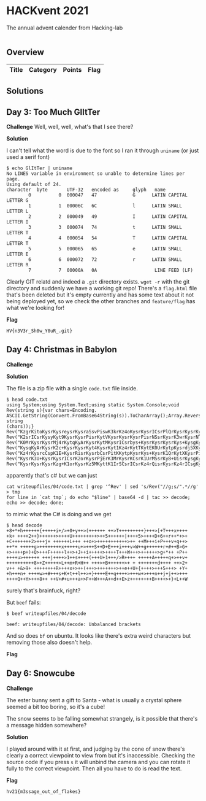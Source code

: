 # HACKvent 2021


The annual advent calender from Hacking-lab

![]()

## Overview


Title                                             | Category    | Points | Flag
------------------------------------------------- | ----------- | ------ | ------------------------------



## Solutions


##

## Day 3: Too Much GlItTer

**Challenge**
Well, well, well, what's that I see there?

**Solution**

I can't tell what the word is due to the font so I ran it through `uniname` (or just used a serif font)

```
$ echo GlItTer | uniname
No LINES variable in environment so unable to determine lines per page.
Using default of 24.
character  byte       UTF-32   encoded as     glyph   name
        0          0  000047   47             G      LATIN CAPITAL LETTER G
        1          1  00006C   6C             l      LATIN SMALL LETTER L
        2          2  000049   49             I      LATIN CAPITAL LETTER I
        3          3  000074   74             t      LATIN SMALL LETTER T
        4          4  000054   54             T      LATIN CAPITAL LETTER T
        5          5  000065   65             e      LATIN SMALL LETTER E
        6          6  000072   72             r      LATIN SMALL LETTER R
        7          7  00000A   0A                     LINE FEED (LF)
```

Clearly GIT relatd and indeed a `.git` directory exists. `wget -r` with the git directory and suddenly we have a working git repo! There's a `flag.html` file that's been deleted but it's empty currently and has some text about it not being deployed yet, so we check the other branches and `feature/flag` has what we're looking for!

**Flag**

```
HV{n3V3r_Sh0w_Y0uR_.git}
```


## Day 4: Christmas in Babylon

**Challenge**

**Solution**

The file is a zip file with a single `code.txt` file inside.

```
$ head code.txt
using System;using System.Text;using static System.Console;void Rev(string s){var chars=Encoding.
ASCII.GetString(Convert.FromBase64String(s)).ToCharArray();Array.Reverse(chars);WriteLine(new string
(chars));}
Rev("KzgrKitoKysrKysreysrKysraSsvPiswK3krKz4oKysrKysrICsrPlQrKysrKysrKyt9KysrPlsrVCsrK3grKysr");
Rev("K2srICsrKysyKyt9KysrKysrPisrKytVKysrKysrKysrPisrNSsrKysrK3wrKysrNT4rKysrRCs2KytyKysqKz4r");
Rev("K0MrKysrKysrMj4rKytqKyArKysrKytMKysrICsrbys+KysrKysrKysrKys+KysgKytNKysraStQKysrditxKys+");
Rev("KysqKyArKysrK2c+KysrKysrKyt4KysrKyt1Kz4rKytTKytEK0UrKytpKysrdj5XKytnKysrKysrcisjKytCPkcr");
Rev("Kz4rKysrcCspK1E+KysrRisrKysrbCsrPitKKytpKysrKys+KysrK1QrKytXKysrPisrKysrKz5nKyorKyArUCsr");
Rev("KysrK3U+KysrKysrICsrK2orKysrPjErK3MrKysrKCsrK1UrMSsrKy8+UisrKysgKysrKytBKysrKytxKz4rK3Yr");
Rev("KysrKysrKysrKzg+K1orKysrKz5MKyttK1IrSCsrICsrKz4rQisrKysrKz4rICsgKysrKysrK2QrKysrICsrPjIr");
```

apparently that's c# but we can just

```
cat writeupfiles/04/code.txt | grep '^Rev' | sed 's/Rev("//g;s/".*//g' > tmp
for line in `cat tmp`; do echo "$line" | base64 -d | tac >> decode; echo >> decode; done;
```

to mimic what the C# is doing and we get

```
$ head decode
+8+*+h++++++{+++++i+/>+0+y++>(++++++ ++>T+++++++++}+++>[+T+++x++++
+k+ ++++2++}++++++>++++U+++++++++>++5++++++|++++5>++++D+6++r++*+>+
+C+++++++2>+++j+ ++++++L+++ ++o+>+++++++++++>++ ++M+++i+P+++v+q++>
++*+ +++++g>++++++++x+++++u+>+++S++D+E+++i+++v>W++g++++++r+#++B>G+
+>++++p+)+Q>+++F+++++l++>+J++i+++++>++++T+++W+++>++++++>g+*++ +P++
++++u>++++++ +++j++++>1++s++++(+++U+1+++/>R++++ +++++A+++++q+>++v+
++++++++++8>+Z+++++>L++m+R+H++ +++>+B++++++>+ + +++++++d++++ ++>2+
v++ +&>9+ ++++++++R++++x+>++(+++>+++++++>++e++U+{++++>+++5+++> +Y+
+h+++n+ ++++w>+#+++s+K+t++l++>+}++++E++q++++>+++w+>+++n++j+j++>+++
++++Q++Y>+++8++ ++V+#+u+++a+>F++W+++A++d++E>z++++++++B++++>+}+L++W
```

surely that's brainfuck, right?

But `beef` fails:

```
$ beef writeupfiles/04/decode

beef: writeupfiles/04/decode: Unbalanced brackets
```

And so does `bf` on ubuntu. It looks like there's extra weird characters but removing those also doesn't help.



**Flag**


## Day 6: Snowcube

**Challenge**

The ester bunny sent a gift to Santa - what is usually a crystal sphere seemed a bit too boring, so it's a cube!

The snow seems to be falling somewhat strangely, is it possible that there's a message hidden somewhere?

**Solution**

I played around with it at first, and judging by the cone of snow there's clearly a correct viewpoint to view from but it's inaccessible. Checking the source code if you press `s` it will unbind the camera and you can rotate it fully to the correct viewpoint. Then all you have to do is read the text.

**Flag**

```
hv21{m3ssage_out_of_flakes}
```

